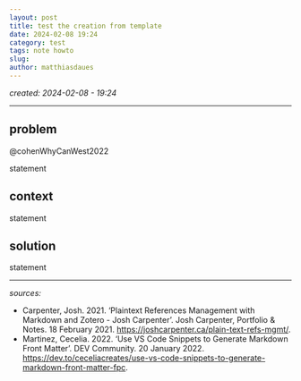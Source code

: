 ```yaml
---
layout: post
title: test the creation from template
date: 2024-02-08 19:24
category: test
tags: note howto
slug: 
author: matthiasdaues
---
```


*created:  2024-02-08 - 19:24*

---

## problem

@cohenWhyCanWest2022

statement

## context
 
statement

## solution

statement

---

*sources:*

- Carpenter, Josh. 2021. ‘Plaintext References Management with Markdown and Zotero - Josh Carpenter’. Josh Carpenter, Portfolio & Notes. 18 February 2021. https://joshcarpenter.ca/plain-text-refs-mgmt/.
- Martinez, Cecelia. 2022. ‘Use VS Code Snippets to Generate Markdown Front Matter’. DEV Community. 20 January 2022. https://dev.to/ceceliacreates/use-vs-code-snippets-to-generate-markdown-front-matter-fpc.

